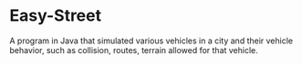 # Easy-Street
A program in Java that simulated various vehicles in a city and their vehicle behavior, such as collision, routes, terrain allowed for that vehicle.
